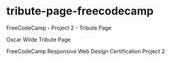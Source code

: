 # tribute-page-freecodecamp
FreeCodeCamp - Project 2 - Tribute Page

Oscar Wilde Tribute Page

FreeCodeCamp Responsive Web Design Certification Project 2
